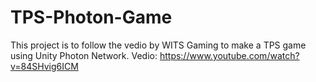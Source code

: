 # TPS-Photon-Game
This project is to follow the vedio by WITS Gaming to make a TPS game using Unity Photon Network. Vedio: https://www.youtube.com/watch?v=84SHvig6ICM

